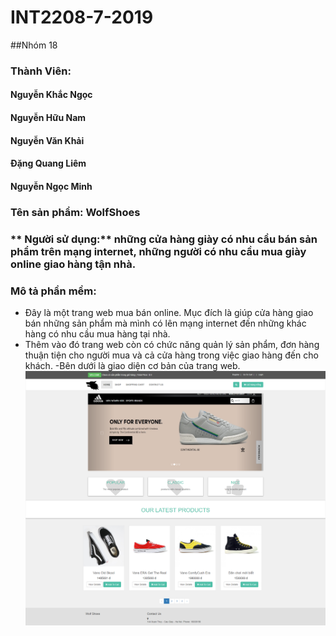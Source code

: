 # INT2208-7-2019
##Nhóm 18 
### Thành Viên:
#### Nguyễn Khắc Ngọc
#### Nguyễn Hữu Nam
#### Nguyễn Văn Khải
#### Đặng Quang Liêm
#### Nguyễn Ngọc Minh

### Tên sản phẩm: WolfShoes
### ** Người sử dụng:** những cửa hàng giày có nhu cầu bán sản phẩm trên mạng internet, những người có nhu cầu mua giày online giao hàng tận nhà.
### **Mô tả phần mềm:**
  - Đây là một trang web mua bán online. Mục đích là giúp cửa hàng giao bán những sản phẩm mà mình có lên mạng internet đến những khác hàng có nhu cầu mua hàng tại nhà.
  - Thêm vào đó trang web còn có chức năng quản lý sản phẩm, đơn hàng thuận tiện cho người mua và cả cửa hàng trong việc giao hàng đến cho khách.
  -Bên dưới là giao diện cơ bản của trang web.
   ![home](home.png)
  
